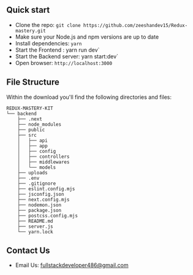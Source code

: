 ## Quick start

- Clone the repo: `git clone https://github.com/zeeshandev15/Redux-mastery.git`
- Make sure your Node.js and npm versions are up to date
- Install dependencies: `yarn`
- Start the Frontend : yarn run dev`
- Start the Backend server: yarn start:dev`
- Open browser: `http://localhost:3000`

## File Structure

Within the download you'll find the following directories and files:

```
REDUX-MASTERY-KIT
└── backend
    ├── .next
    ├── node_modules
    ├── public
    ├── src
    │   ├── api
    │   ├── app
    │   ├── config
    │   ├── controllers
    │   ├── middlewares
    │   └── models
    ├── uploads
    ├── .env
    ├── .gitignore
    ├── eslint.config.mjs
    ├── jsconfig.json
    ├── next.config.mjs
    ├── nodemon.json
    ├── package.json
    ├── postcss.config.mjs
    ├── README.md
    ├── server.js
    └── yarn.lock
```

## Contact Us

- Email Us: fullstackdeveloper486@gmail.com
